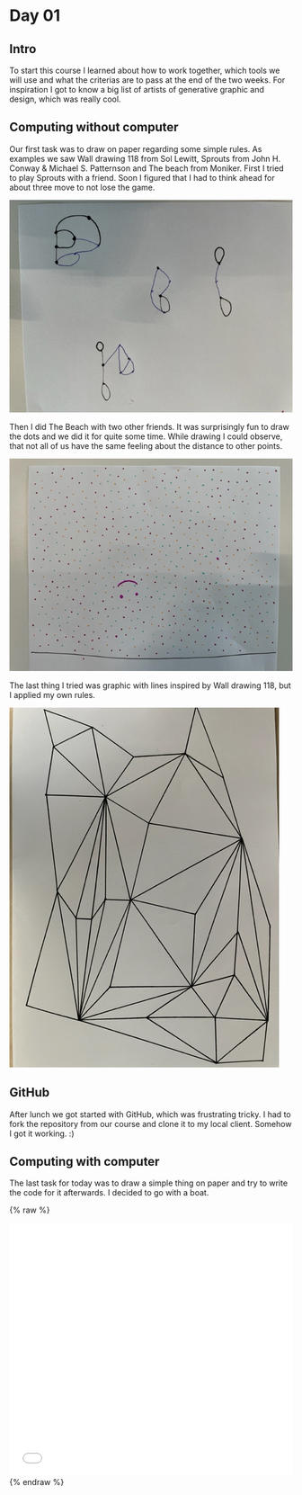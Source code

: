 # Day 01 

## Intro

To start this course I learned about how to work together, which tools we will use and what the criterias are to pass at the end of the two weeks. For inspiration I got to know a big list of artists of generative graphic and design, which was really cool.

## Computing without computer

Our first task was to draw on paper regarding some simple rules. As examples we saw Wall drawing 118 from Sol Lewitt, Sprouts from John H. Conway & Michael S. Patternson and The beach from Moniker.
First I tried to play Sprouts with a friend. Soon I figured that I had to think ahead for about three move to not lose the game. 

![Example Image](content/day01/01/Sprouts.jpg)

Then I did The Beach with two other friends. It was surprisingly fun to draw the dots and we did it for quite some time. While drawing I could observe, that not all of us have the same feeling about the distance to other points.

![Example Image](content/day01/01/TheBeach.jpg)

The last thing I tried was graphic with lines inspired by Wall drawing 118, but I applied my own rules.

![Example Image](content/day01/01/Lines.jpg)

## GitHub

After lunch we got started with GitHub, which was frustrating tricky. I had to fork the repository from our course and clone it to my local client. Somehow I got it working. :)

## Computing with computer

The last task for today was to draw a simple thing on paper and try to write the code for it afterwards. I decided to go with a boat.

{% raw %}
<iframe src="content\day01\02\index.html" width="100%" height="450" frameborder="no"></iframe>
{% endraw %}